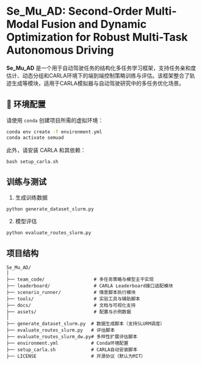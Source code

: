 # Se_Mu_AD: Second-Order Multi-Modal Fusion and Dynamic Optimization for Robust Multi-Task Autonomous Driving

**Se_Mu_AD** 是一个用于自动驾驶任务的结构化多任务学习框架，支持任务亲和度估计、动态分组和CARLA环境下的端到端控制策略训练与评估。该框架整合了轨迹生成等模块，适用于CARLA模拟器与自动驾驶研究中的多任务优化场景。

## 🔧 环境配置

请使用 `conda` 创建项目所需的虚拟环境：

```bash
conda env create -f environment.yml
conda activate semuad
```

此外，请安装 CARLA 和其依赖：
```
bash setup_carla.sh
```

## 训练与测试
1. 生成训练数据
 ```
python generate_dataset_slurm.py
```

2. 模型评估
```
python evaluate_routes_slurm.py
```

## 项目结构
```
Se_Mu_AD/
│
├── team_code/                  # 多任务策略与模型主干实现
├── leaderboard/                # CARLA Leaderboard接口适配模块
├── scenario_runner/            # 情景脚本执行模块
├── tools/                      # 实验工具与辅助脚本
├── docs/                       # 文档与可视化支持
├── assets/                     # 配置与示例数据
│
├── generate_dataset_slurm.py  # 数据生成脚本（支持SLURM调度）
├── evaluate_routes_slurm.py   # 评估脚本
├── evaluate_routes_slurm_dw.py# 多样性扩展评估脚本
├── environment.yml            # Conda环境配置
├── setup_carla.sh             # CARLA自动安装脚本
├── LICENSE                    # 开源协议（默认为MIT）
```

